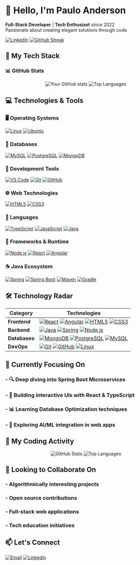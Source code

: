 # 👋 Hello, I'm Paulo Anderson 

**Full-Stack Developer** | **Tech Enthusiast** since 2022  
Passionate about creating elegant solutions through code

[![LinkedIn](https://img.shields.io/badge/LinkedIn-0A66C2?style=for-the-badge&logo=linkedin&logoColor=white)](https://www.linkedin.com/in/dev-pauloandersonlima/)
[![GitHub Streak](https://streak-stats.demolab.com?user=Pucapuka&theme=dark&hide_border=true)](https://git.io/streak-stats)

## 🚀 My Tech Stack

### 📊 GitHub Stats
<div align="center">
  
![Your GitHub stats](https://github-readme-stats.vercel.app/api?username=Pucapuka&show_icons=true&theme=radical&hide_border=true)
![Top Languages](https://github-readme-stats.vercel.app/api/top-langs/?username=Pucapuka&layout=compact&theme=radical&hide_border=true)
  
</div>

## 💻 Technologies & Tools

### 🖥️ Operating Systems
[![Linux](https://img.shields.io/badge/Linux-FCC624?style=for-the-badge&logo=linux&logoColor=black)](https://www.linux.org/)
[![Ubuntu](https://img.shields.io/badge/Ubuntu-E95420?style=for-the-badge&logo=ubuntu&logoColor=white)](https://ubuntu.com/)

### 💾 Databases
[![MySQL](https://img.shields.io/badge/MySQL-4479A1?style=for-the-badge&logo=mysql&logoColor=white)](https://www.mysql.com/)
[![PostgreSQL](https://img.shields.io/badge/PostgreSQL-4169E1?style=for-the-badge&logo=postgresql&logoColor=white)](https://www.postgresql.org/)
[![MongoDB](https://img.shields.io/badge/MongoDB-47A248?style=for-the-badge&logo=mongodb&logoColor=white)](https://www.mongodb.com/)

### 🔧 Development Tools
[![VS Code](https://img.shields.io/badge/VS_Code-007ACC?style=for-the-badge&logo=visual-studio-code&logoColor=white)](https://code.visualstudio.com/)
[![Git](https://img.shields.io/badge/Git-F05032?style=for-the-badge&logo=git&logoColor=white)](https://git-scm.com/)
[![GitHub](https://img.shields.io/badge/GitHub-181717?style=for-the-badge&logo=github&logoColor=white)](https://github.com/)

### 🌐 Web Technologies
[![HTML5](https://img.shields.io/badge/HTML5-E34F26?style=for-the-badge&logo=html5&logoColor=white)](https://developer.mozilla.org/en-US/docs/Web/HTML)
[![CSS3](https://img.shields.io/badge/CSS3-1572B6?style=for-the-badge&logo=css3&logoColor=white)](https://developer.mozilla.org/en-US/docs/Web/CSS)

### 📜 Languages
[![TypeScript](https://img.shields.io/badge/TypeScript-007ACC?style=for-the-badge&logo=typescript&logoColor=white)](https://www.typescriptlang.org/)
[![JavaScript](https://img.shields.io/badge/JavaScript-F7DF1E?style=for-the-badge&logo=javascript&logoColor=black)](https://developer.mozilla.org/en-US/docs/Web/JavaScript)
[![Java](https://img.shields.io/badge/Java-ED8B00?style=for-the-badge&logo=openjdk&logoColor=white)](https://www.java.com/)

### 🚀 Frameworks & Runtime
[![Node.js](https://img.shields.io/badge/Node.js-339933?style=for-the-badge&logo=nodedotjs&logoColor=white)](https://nodejs.org/)
[![React](https://img.shields.io/badge/React-20232A?style=for-the-badge&logo=react&logoColor=61DAFB)](https://reactjs.org/)
[![Angular](https://img.shields.io/badge/Angular-DD0031?style=for-the-badge&logo=angular&logoColor=white)](https://angular.io/)

### ☕ Java Ecosystem
[![Spring](https://img.shields.io/badge/Spring-6DB33F?style=for-the-badge&logo=spring&logoColor=white)](https://spring.io/)
[![Spring Boot](https://img.shields.io/badge/Spring_Boot-6DB33F?style=for-the-badge&logo=springboot&logoColor=white)](https://spring.io/projects/spring-boot)
[![Maven](https://img.shields.io/badge/Maven-C71A36?style=for-the-badge&logo=apachemaven&logoColor=white)](https://maven.apache.org/)
[![Gradle](https://img.shields.io/badge/Gradle-02303A?style=for-the-badge&logo=gradle&logoColor=white)](https://gradle.org/)

## 🛠️ Technology Radar

<div align="left">

| Category      | Technologies |
|---------------|--------------|
| **Frontend**  | [![React](https://img.shields.io/badge/-React-61DAFB?logo=react&logoColor=white)](https://reactjs.org/) [![Angular](https://img.shields.io/badge/-Angular-DD0031?logo=angular&logoColor=white)](https://angular.io/) [![HTML5](https://img.shields.io/badge/-HTML5-E34F26?logo=html5&logoColor=white)](https://developer.mozilla.org/en-US/docs/Web/HTML) [![CSS3](https://img.shields.io/badge/-CSS3-1572B6?logo=css3&logoColor=white)](https://developer.mozilla.org/en-US/docs/Web/CSS) |
| **Backend**   | [![Java](https://img.shields.io/badge/-Java-ED8B00?logo=openjdk&logoColor=white)](https://www.java.com/) [![Spring](https://img.shields.io/badge/-Spring-6DB33F?logo=spring&logoColor=white)](https://spring.io/) [![Node.js](https://img.shields.io/badge/-Node.js-339933?logo=nodedotjs&logoColor=white)](https://nodejs.org/) |
| **Databases** | [![MongoDB](https://img.shields.io/badge/-MongoDB-47A248?logo=mongodb&logoColor=white)](https://www.mongodb.com/) [![PostgreSQL](https://img.shields.io/badge/-PostgreSQL-4169E1?logo=postgresql&logoColor=white)](https://www.postgresql.org/) [![MySQL](https://img.shields.io/badge/-MySQL-4479A1?logo=mysql&logoColor=white)](https://www.mysql.com/) |
| **DevOps**    | [![Git](https://img.shields.io/badge/-Git-F05032?logo=git&logoColor=white)](https://git-scm.com/) [![GitHub](https://img.shields.io/badge/-GitHub-181717?logo=github&logoColor=white)](https://github.com/) [![Linux](https://img.shields.io/badge/-Linux-FCC624?logo=linux&logoColor=black)](https://www.linux.org/) |

</div>

## 📌 Currently Focusing On
### - 🔍 Deep diving into Spring Boot Microservices

### - 🎨 Building interactive UIs with React & TypeScript

### - 📊 Learning Database Optimization techniques

### - 🤖 Exploring AI/ML integration in web apps


## 🌱 My Coding Activity

<div align="center">

![GitHub Stats](https://github-readme-stats.vercel.app/api?username=Pucapuka&show_icons=true&theme=radical&hide_border=true)
![Top Languages](https://github-readme-stats.vercel.app/api/top-langs/?username=Pucapuka&layout=compact&theme=radical&hide_border=true)

</div>

</div>

## 💞️ Looking to Collaborate On
### - Algorithmically interesting projects

### - Open source contributions

### - Full-stack web applications

### - Tech education initiatives

## 📫 Let's Connect

[![Email](https://img.shields.io/badge/Email-D14836?style=for-the-badge&logo=gmail&logoColor=white)](mailto:solucoes.magic.ti@gmail.com)
[![LinkedIn](https://img.shields.io/badge/LinkedIn-0A66C2?style=for-the-badge&logo=linkedin&logoColor=white)](https://www.linkedin.com/in/dev-pauloandersonlima/)
